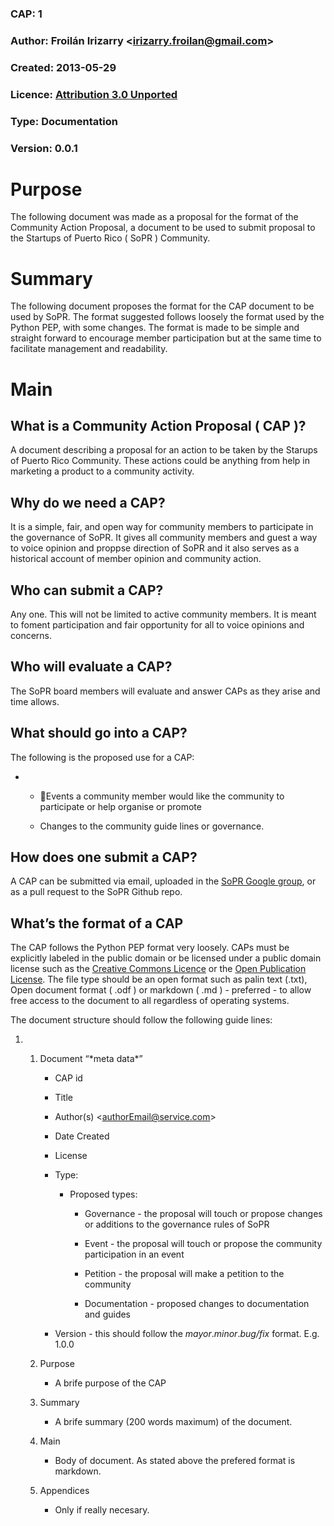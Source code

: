 ### CAP: 1

### Author: Froilán Irizarry \<irizarry.froilan@gmail.com\>

### Created: 2013-05-29

### Licence: [Attribution 3.0 Unported][]

### Type: Documentation

### Version: 0.0.1

# Purpose

The following document was made as a proposal for the format of the Community Action Proposal, a document to be used to submit proposal to the Startups of Puerto Rico ( SoPR ) Community.

# Summary

The following document proposes the format for the CAP document to be used by SoPR. The format suggested follows loosely the format used by the Python PEP, with some changes. The format is made to be simple and straight forward to encourage member participation but at the same time to facilitate management and readability.

# Main

## What is a Community Action Proposal ( CAP )?

A document describing a proposal for an action to be taken by the Starups of Puerto Rico Community. These actions could be anything from help in marketing a product to a community activity.

## Why do we need a CAP?

It is a simple, fair, and open way for community members to participate in the governance of SoPR. It gives all community members and guest a way to voice opinion and proppse direction of SoPR and it also serves as a historical account of member opinion and community action.

## Who can submit a CAP?

Any one. This will not be limited to active community members. It is meant to foment participation and fair opportunity for all to voice opinions and concerns.

## Who will evaluate a CAP?

The SoPR board members will evaluate and answer CAPs as they arise and time allows.

## What should go into a CAP?

The following is the proposed use for a CAP:

-   -   Events a community member would like the community to participate or help organise or promote

    -   Changes to the community guide lines or governance.

## How does one submit a CAP?

A CAP can be submitted via email, uploaded in the [SoPR Google group](https://groups.google.com/group/startupspr), or as a pull request to the SoPR Github repo.

## What’s the format of a CAP

The CAP follows the Python PEP format very loosely. CAPs must be explicitly labeled in the public domain or be licensed under a public domain license such as the [Creative Commons Licence][] or the [Open Publication License][Attribution 3.0 Unported]. The file type should be an open format such as palin text (.txt), Open document format ( .odf ) or markdown ( .md ) - preferred - to allow free access to the document to all regardless of operating systems.

The document structure should follow the following guide lines:

1.  1.  Document “\*meta data\*”

        -   CAP id

        -   Title

        -   Author(s) \<authorEmail@service.com\>

        -   Date Created

        -   License

        -   Type:

            -   Proposed types:

                -   Governance - the proposal will touch or propose changes or additions to the governance rules of SoPR

                -   Event - the proposal will touch or propose the community participation in an event

                -   Petition - the proposal will make a petition to the community

                -   Documentation - proposed changes to documentation and guides

        -   Version - this should follow the *mayor*.*minor*.*bug/fix* format. E.g. 1.0.0

    2.  Purpose

        -   A brife purpose of the CAP

    3.  Summary

        -   A brife summary (200 words maximum) of the document.

    4.  Main

        -   Body of document. As stated above the prefered format is markdown.

    5.  Appendices

        -   Only if really necesary.

  [Attribution 3.0 Unported]: http://www.opencontent.org/openpub
  [Creative Commons Licence]: http://creativecommons.org/choose